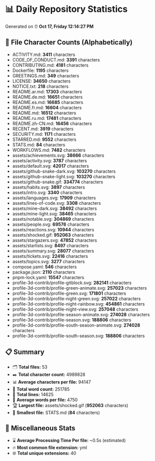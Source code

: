 # 📊 Daily Repository Statistics
Generated on ⏰ **Oct 17, Friday 12:14:27 PM**

## 📂 File Character Counts (Alphabetically)
- ACTIVITY.md: **3411** characters
- CODE_OF_CONDUCT.md: **3391** characters
- CONTRIBUTING.md: **4181** characters
- Dockerfile: **1195** characters
- GREETINGS.md: **349** characters
- LICENSE: **34650** characters
- NOTICE.txt: **218** characters
- README.ar.md: **17303** characters
- README.de.md: **16651** characters
- README.es.md: **16685** characters
- README.fr.md: **16604** characters
- README.md: **16512** characters
- README.ru.md: **17481** characters
- README.zh-CN.md: **16456** characters
- RECENT.md: **3919** characters
- SECURITY.md: **1171** characters
- STARRED.md: **9552** characters
- STATS.md: **84** characters
- WORKFLOWS.md: **7482** characters
- assets/achievements.svg: **38666** characters
- assets/activity.svg: **3787** characters
- assets/default.svg: **42017** characters
- assets/github-snake-dark.svg: **103270** characters
- assets/github-snake-light.svg: **103270** characters
- assets/github-snake.gif: **334774** characters
- assets/habits.svg: **3897** characters
- assets/intro.svg: **3340** characters
- assets/languages.svg: **17909** characters
- assets/lines-of-code.svg: **3308** characters
- assets/mine-dark.svg: **38492** characters
- assets/mine-light.svg: **38465** characters
- assets/notable.svg: **304869** characters
- assets/people.svg: **69576** characters
- assets/reactions.svg: **10944** characters
- assets/shocked.gif: **952063** characters
- assets/stargazers.svg: **47852** characters
- assets/starlists.svg: **8497** characters
- assets/summary.svg: **28077** characters
- assets/tickets.svg: **22416** characters
- assets/topics.svg: **3277** characters
- compose.yaml: **546** characters
- package.json: **2110** characters
- pnpm-lock.yaml: **15547** characters
- profile-3d-contrib/profile-gitblock.svg: **282141** characters
- profile-3d-contrib/profile-green-animate.svg: **257023** characters
- profile-3d-contrib/profile-green.svg: **171801** characters
- profile-3d-contrib/profile-night-green.svg: **257022** characters
- profile-3d-contrib/profile-night-rainbow.svg: **454861** characters
- profile-3d-contrib/profile-night-view.svg: **257048** characters
- profile-3d-contrib/profile-season-animate.svg: **274028** characters
- profile-3d-contrib/profile-season.svg: **188806** characters
- profile-3d-contrib/profile-south-season-animate.svg: **274028** characters
- profile-3d-contrib/profile-south-season.svg: **188806** characters

## 📋 Summary
- 🗂️ **Total files:** 53
- ✒️ **Total character count:** 4989828
- 📊 **Average characters per file:** 94147
- 📝 **Total word count:** 251785
- 🧾 **Total lines:** 14625
- 📐 **Average words per file:** 4750
- 🏆 **Largest file:** assets/shocked.gif (**952063** characters)
- 🥉 **Smallest file:** STATS.md (**84** characters)

## 🌟 Miscellaneous Stats
- ⌛ **Average Processing Time Per file:** ~0.5s (estimated)
- 🔥 **Most common file extension:** yml
- 🌐 **Total unique extensions:** 40
